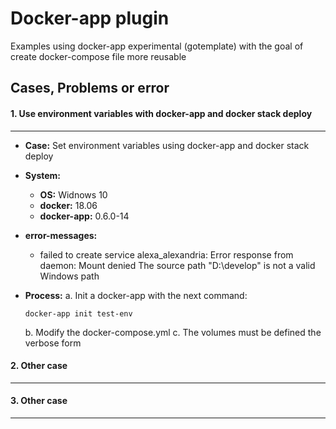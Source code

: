 # Docker-app plugin

Examples using docker-app experimental (gotemplate) with the goal of create docker-compose file more reusable


## Cases, Problems or error

#### 1. Use environment variables with docker-app and docker stack deploy
------------------

   * **Case:** Set environment variables using docker-app and docker stack deploy
   * **System:** 
      * **OS:** Widnows 10
      * **docker:** 18.06
      * **docker-app:** 0.6.0-14
   * **error-messages:**
      * failed to create service alexa_alexandria: Error response from daemon: Mount denied The source path "D:\\develop" is not a valid Windows path
   
   * **Process:**
      a.  Init a docker-app with the next command: 
      ```
      docker-app init test-env
      ```
      b.  Modify the docker-compose.yml
      c.  The volumes must be defined the verbose form
    
#### 2. Other case
------------------ 

#### 3. Other case
-----------------
